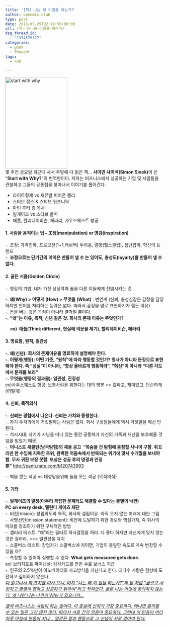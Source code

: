 ```yaml
---
title: '[책] 나는 왜 이일을 하는가?'
author: openmicrolab
type: post
date: 2013-05-29T02:19:56+00:00
url: /책-나는-왜-이일을-하는가/
dsq_thread_id:
  - "1334576377"
categories:
  - Book
  - Thought
tags:
  - 서평

---
```

<!--?xml version="1.0" encoding="UTF-8" standalone="no"?-->

<div>
  <!--?xml version="1.0" encoding="UTF-8" standalone="no"?--></p> 
  
  <div>
  </div>
  
  <div>
    <a href="/images/2013/05/book2.png"><img loading="lazy" class="alignleft size-full wp-image-2390" alt="start with why" src="/images/2013/05/book2.png" width="197" height="291" /></a>
  </div>
  
  <div>
    몇 주전 금요일 퇴근때 사서 주말에 다 읽은 책&#8230; <strong>사이먼 사이넥(Simon Sinek)</strong>이 쓴 &#8220;<strong>Start with Why?</strong>&#8220;의 번역판이다. 저자는 비즈니스에서 성공하는 기업 및 사람들을 관찰하고 그들의 공통점을 찾아내서 이야기를 풀어간다.
  </div>
  
  <div>
  </div>
  
  <ul>
    <li>
      라이트형제 vs 새뮤얼 피어폰 랭리
    </li>
    <li>
      스티브 잡스 & 스티브 워즈니악
    </li>
    <li>
      마틴 루터 킹 목사
    </li>
    <li>
      빌게이츠 vs 스티브 발머
    </li>
    <li>
      애플, 할리데이비슨, 페라리, 사우스웨스트 항공
    </li>
  </ul>
  
  <h4>
    1. 사람을 움직이는 법 &#8211; 조정(manipulation) or 영감(inspiration)
  </h4>
  
  <div>
    -. 조정: 가격인하, 프로모션(1+1,캐쉬백) 두려움, 열망(헬스클럽), 집단압박, 혁신의 트렌드
  </div>
  
  <div>
    -. <strong>조정으로는 단기간의 이익은 만들어 낼 수 는 있어도, 충성도(loyalty)를 만들어 낼 수 없다.</strong>
  </div>
  
  <div>
  </div>
  
  <div>
  </div>
  
  <h4>
    2. 골든 서클(Golden Circle)
  </h4>
  
  <div>
    -. 영감의 기법: 내가 가진 상상력과 꿈을 다른 이들에게 전염시키는 것
  </div>
  
  <p>
    -. <strong>왜(Why) > 어떻게 (How) > 무엇을 (What)</strong> : 변연계 (신뢰, 충성심같은 감정을 담당하지만 언어를 처리하는 능력은 없다. 따라서 감정을 말로 표현하기가 힘든 이유)<br /> -. 돈을 버는 것은 목적이 아니라 결과일 뿐이다.<br /> -. <strong>&#8220;왜&#8221;는 이유, 목적, 신념 같은 것. 회사의 존재 이유는 무엇인가? </strong>
  </p>
</div>

<div>
      <strong>ex)  애플(Think different, 현실에 의문을 제기), 할리데이비슨, 페라리</strong></p> 
  
  <div>
  </div>
  
  <h4>
    3. 명료함, 원칙, 일관성
  </h4>
  
  <p>
    <strong>-. 왜(신념): 회사의 존재이유를 명료하게 설명해야 한다.</strong><br /> <strong>-. 어떻게(행동): 어떤 기준, &#8220;원칙&#8221;에 따라 행동할 것인가? 명사가 아니라 문장으로 표현해야 한다. 즉 &#8220;성실&#8221;이 아니라, &#8220;항상 올바르게 행동하라&#8221;, &#8220;혁신&#8221;이 아니라 &#8220;다른 각도에서 문제를 보라&#8221;</strong><br /> <strong>-. 무엇을(행동의 결과물): 일관성, 진정성</strong><br /> ex)사우스웨스트 항공: 보통사람을 위한다는 대의 명분 => 값싸고, 재미있고, 단순하게(어떻게)
  </p>
  
  <div>
  </div>
  
  <h4>
    4. 신뢰, 목적의식
  </h4>
  
  <p>
    -. <strong>신뢰는 경험에서 나온다. 신뢰는 가치와 동행한다.</strong><br /> -. 자기 주치의에게 거짓말하는 사람은 없다. 회사 구성원들에게 역시 거짓말을 해선 안된다.<br /> -. 석시시대: 자기가 사냥을 떠나 있는 동안 공동체가 자신의 가족과 재산을 보호해줄 것 임을 믿었기 때문.<br /> -. <strong>어니스트 새클턴(남극탐험)의 채용 공고  </strong><strong>&#8220;목숨을 건 탐험에 동참할 사나이 구함. 쥐꼬리만 한 수입에 지독한 추위, 완벽한 어둠속에서 반복되는 위기에 맞서 수개월을 보내야 함. 무사 귀환 보장 못함. 보상은 성공 후의 영광과 인정뿐&#8221;</strong> <a href="http://pann.nate.com/b120743993" target="_blank" shape="rect">http://pann.nate.com/b120743993</a>
  </p>
  
  <p>
    -. 벽을 쌓는 석공 vs 대성당을위해 돌을 쪼는 석공 (목적의식)
  </p>
</div>

<div>
  <div>
  </div>
  
  <h4>
    5. 기타
  </h4>
  
  <div>
    -. <strong>빌게이츠의 열정(아무리 복잡한 문제라도 해결할 수 있다는 불멸의 낙관)</strong>
  </div>
  
  <div>
    <strong>PC on every desk, 멜린다 게이츠 재단</strong>
  </div>
  
  <div>
    -. 비전(Vision): 창립의도와 목적, 회사의 설립이유. 아직 오지 않는 미래에 대한 그림
  </div>
  
  <div>
    -. 사명선언(mission statement): 비전에 도달하기 위한 경로와 핵심가치, 즉 회사의 미래를 창조하기 위한 구체적인 방법
  </div>
  
  <div>
    -. 샐러리 테스트: &#8220;왜&#8221;라는 필터로 의사결정을 하라. 다 좋다 하지만 자신에게 맞지 않는 것은 걸러라. ==> 일관성을 유지
  </div>
  
  <div>
    -. 스쿨버스 테스트: 창업자가 스쿨버스에 치이면, 기업이 동일한 속도로 계속 번창할 수 있을 까?
  </div>
  
  <div>
    -. 측정할 수 있어야 실행할 수 있다. <strong>What gets measured gets done. </strong>
  </div>
  
  <div>
    ex) 브리지포트 파이낸셜: 감사카드를 받은 수로 보너스 지급
  </div>
  
  <div>
    -. 인구의 2.5%만이 이노베이터의 사고방식을 지닌다고 한다. 대다수 사람은 현상에 도전하고 싶어하지 않는다.
  </div>
  
  <div>
  </div>
  
  <div>
  </div>
  
  <div>
    <span style="text-decoration: underline;"><em>다 읽고나서 책 표지를 다시 보니, 마치 &#8220;나는 왜 이 일을 하는가?&#8221;의 답 처럼 &#8220;꿈꾸고 사랑하고 열렬히 행하고 성공하기 위하여&#8221;라고 적혀있다. 물론 나는 이것에 동의하지 않는다. 왜 냐면 나는 나만의 Why가 있으니까&#8230;</em></span>
  </div>
  
  <div>
    <p>
      <span style="text-decoration: underline;"><em>결국 비즈니스는 사람이 하는 일이다. 이 중심에 신뢰가 가장 중요하다. 왜냐면 혼자할 수 있는 일은 그리 많지 않다. 따라서 서로 간의 믿음이 중요하다. 그런데 이 믿음이 어디 하루 아침에 만들어 지나&#8230; 일관된 말과 행동으로 그 신념이 서로 맞아야 된다.</em></span>
    </p>
  </div>
</div>